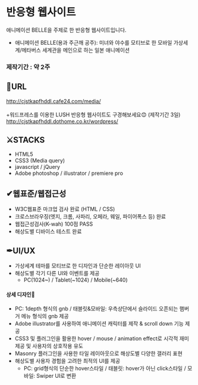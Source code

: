 # 반응형 웹사이트
애니메이션 BELLE을 주제로 한 반응형 웹사이트입니다.

* 애니메이션 BELLE(용과 주근깨 공주): 미녀와 야수를 모티브로 한 모바일 가상세계/메타버스 세계관을 메인으로 하는 일본 애니메이션

### 제작기간 : 약 2주

## 🔗URL
http://cjstkapfhddl.cafe24.com/media/
<br><br>
+워드프레스를 이용한 LUSH 반응형 웹사이트도 구경해보세요😊 (제작기간 3일)
<br>
http://cjstkapfhddl.dothome.co.kr/wordpress/

## ⚔STACKS
* HTML5
* CSS3 (Media query)
* javascript / jQuery
* Adobe photoshop / illustrator / premiere pro

## ✔웹표준/웹접근성
* W3C웹표준 마크업 검사 완료 (HTML / CSS)
* 크로스브라우징(엣지, 크롬, 사파리, 오페라, 웨일, 파이어폭스 등) 완료
* 웹접근성검사(K-wah) 100점 PASS
* 해상도별 디바이스 테스트 완료

## ✒UI/UX
* 가상세계 테마를 모티브로 한 디자인과 단순한 레이아웃 UI 
* 해상도별 각기 다른 UI와 이벤트를 제공
  - PC(1024~) / Tablet(~1024) / Mobile(~640)

#### 상세 디자인🎨
- PC: 1depth 형식의 gnb / 태블릿&모바일: 우측상단에서 슬라이드 오픈되는 햄버거 메뉴 형식의 gnb 제공
- Adobe illustrator를 사용하여 애니메이션 캐릭터를 제작 & scroll down 기능 제공 
- CSS3 및 플러그인을 활용한 hover / mouse / animation effect로 시각적 재미 제공 및 사용자의 상호작용 유도
- Masonry 플러그인을 사용한 타일 레이아웃으로 해상도별 다양한 갤러리 표현
- 해상도별 사용자 경험을 고려한 최적의 UI를 제공
  - PC: grid형식의 단순한 hover스타일 / 태블릿: hover가 아닌 click스타일 / 모바일: Swiper UI로 변환




